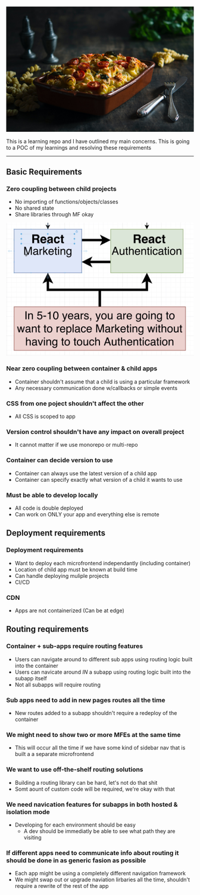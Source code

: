 ![hero image](./images/CAASerole.jpeg)

This is a learning repo and I have outlined my main concerns. This is going to a POC of my learnings and resolving these requirements

---


## Basic Requirements
### Zero coupling between child projects
* No importing of functions/objects/classes
* No shared state
* Share libraries through MF okay

![coupling issue](./images/coupling-issue.png)

### Near zero coupling between container & child apps
* Container shouldn't assume that a child is using a particular framework
* Any necessary communication done w/callbacks or simple events

### CSS from one poject shouldn't affect the other
* All CSS is scoped to app

### Version control shouldn't have any impact on overall project
* It cannot matter if we use monorepo or multi-repo

### Container can decide version to use
* Container can always use the latest version of a child app
* Container can specify exactly what version of a child it wants to use

### Must be able to develop locally
* All code is double deployed
* Can work on ONLY your app and everything else is remote

## Deployment requirements
### Deployment requirements
* Want to deploy each microfrontend independantly (including container)
* Location of child app must be known at build time
* Can handle deploying muliple projects
* CI/CD

### CDN
* Apps are not containerized (Can be at edge)

## Routing requirements
### Container + sub-apps require routing features
* Users can navigate around to different sub apps using routing logic built into the container
* Users can navicate around _IN_ a subapp using routing logic built into the subapp itself
* Not all subapps will require routing

### Sub apps need to add in new pages routes all the time
* New routes added to a subapp shouldn't require a redeploy of the container

### We might need to show two or more MFEs at the same time
* This will occur all the time if we have some kind of sidebar nav that is built a a separate microfrontend

### We want to use off-the-shelf routing solutions
* Building a routing library can be hard, let's not do that shit
* Somt aount of custom code will be required, we're okay with that

### We need navication features for subapps in both hosted & isolation mode
* Developing for each environment should be easy
    * A dev should be immediatly be able to see what path they are visiting

### If different apps need to communicate info about routing it should be done in as generic fasion as possible
* Each app might be using a completely different navigation framework
* We might swap out or upgrade naviation lirbaries all the time, shouldn't require a rewrite of the rest of the app

